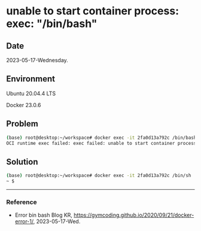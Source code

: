 # unable to start container process: exec: "/bin/bash"

## Date

2023-05-17-Wednesday.

## Environment

Ubuntu 20.04.4 LTS

Docker 23.0.6

## Problem

```Bash
(base) root@desktop:~/workspace# docker exec -it 2fa0d13a792c /bin/bash
OCI runtime exec failed: exec failed: unable to start container process: exec: "/bin/bash": stat /bin/bash: no such file or directory: unknown
```

## Solution

```Bash
(base) root@desktop:~/workspace# docker exec -it 2fa0d13a792c /bin/sh
~ $
```

---

### Reference
- Error bin bash Blog KR, https://gymcoding.github.io/2020/09/21/docker-error-1/, 2023-05-17-Wed.
